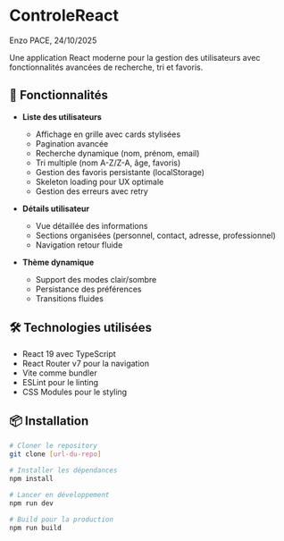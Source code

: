 # ControleReact
Enzo PACE, 24/10/2025

Une application React moderne pour la gestion des utilisateurs avec fonctionnalités avancées de recherche, tri et favoris.

## 🚀 Fonctionnalités

- **Liste des utilisateurs**
  - Affichage en grille avec cards stylisées
  - Pagination avancée
  - Recherche dynamique (nom, prénom, email)
  - Tri multiple (nom A-Z/Z-A, âge, favoris)
  - Gestion des favoris persistante (localStorage)
  - Skeleton loading pour UX optimale
  - Gestion des erreurs avec retry

- **Détails utilisateur**
  - Vue détaillée des informations
  - Sections organisées (personnel, contact, adresse, professionnel)
  - Navigation retour fluide

- **Thème dynamique**
  - Support des modes clair/sombre
  - Persistance des préférences
  - Transitions fluides

## 🛠️ Technologies utilisées

- React 19 avec TypeScript
- React Router v7 pour la navigation
- Vite comme bundler
- ESLint pour le linting
- CSS Modules pour le styling

## 📦 Installation

```bash
# Cloner le repository
git clone [url-du-repo]

# Installer les dépendances
npm install

# Lancer en développement
npm run dev

# Build pour la production
npm run build
```